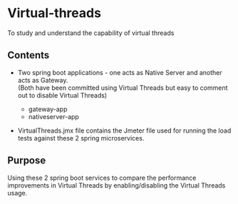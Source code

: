 # Virtual-threads
To study and understand the capability of virtual threads

## Contents
* Two spring boot applications - one acts as Native Server and another acts as Gateway.
<br> (Both have been committed using Virtual Threads but easy to comment out to disable Virtual Threads)

   * gateway-app
   * nativeserver-app

* VirtualThreads.jmx file contains the Jmeter file used for running the load tests against these 2 spring microservices. 

## Purpose
Using these 2 spring boot services to compare the performance improvements in Virtual Threads by enabling/disabling the Virtual Threads usage. 

